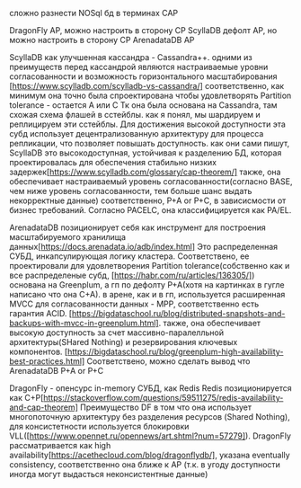 сложно разнести NOSql бд в терминах САР 

DragonFly AP, можно настроить в сторону CP
ScyllaDB дефолт AP, но можно настроить в сторону CP
ArenadataDB AP 


ScyllaDB как улучшенная кассандра - Cassandra++. 
одними из преимуществ перед кассандрой являются настраиваемые уровни согласованности и возможность горизонтального масштабирования [https://www.scylladb.com/scylladb-vs-cassandra/]
соответственно, как минимум она точно была спроектирована чтобы удовлетворять Partition tolerance - остается A или C
Тк она была основана на Cassandra, там схожая схема флашей в сстейблы. как я понял, мы шардируем и реплицируем эти сстейблы.
Для достижения высокой доступности эта субд использует децентрализованную архитектуру для процесса репликации, что позволяет повышать доступность.
как они сами пишут, ScyllaDB это высокодоступная, устойчивая к разделению БД, которая проектировалась для обеспечения стабильно низких задержек[https://www.scylladb.com/glossary/cap-theorem/]
также, она обеспечивает настраиваемый уровень согласованности(согласно BASE, чем ниже уровень согласованности, тем больше шанс выдать некорректные данные)
соответственно, P+A or P+C, в зависисмости от бизнес требований. Согласно PACELC, она классифицируется как PA/EL.


ArenadataDB позиционирует себя как инструмент для построения масштабируемого хранилища данных[https://docs.arenadata.io/adb/index.html]
Это распределенная СУБД, инкапсулирующая логику кластера. Соответствено, ее проектировали для удовлетворения Partition tolerance(собственно как и все распределеные субд, [https://habr.com/ru/articles/136305/])
основана на Greenplum, а гп по дефолту P+A(хотя на картинках в гугле написано что она C+A). 
в арене, как и в гп, используется расширенная MVCC для согласованности данных - MPP, соответственно есть гарантия ACID. [https://bigdataschool.ru/blog/distributed-snapshots-and-backups-with-mvcc-in-greenplum.html].
также, она обеспечивает высокую доступность за счет массивно-паралелльной архитектуры(SHared Nothing) и резервирования ключевых компонентов. [https://bigdataschool.ru/blog/greenplum-high-availability-best-practices.html]
Соответствено, можно сделать вывод что ArenadataDB P+A or P+C


DragonFly - опенсурс in-memory СУБД, как Redis
Redis позиционируется как C+P[https://stackoverflow.com/questions/59511275/redis-availability-and-cap-theorem]
Преимущество DF в том что она использует многопоточную архитектуру без разделения ресурсов (Shared Nothing), для консистетности используется блокировки VLL([https://www.opennet.ru/opennews/art.shtml?num=57279]).
DragonFly рассматривается как high availability[https://acethecloud.com/blog/dragonflydb/], указана eventually consistency, соответственно она ближе к AP (т.к. в угоду доступности иногда могут выдасться неконсистентные данные)
